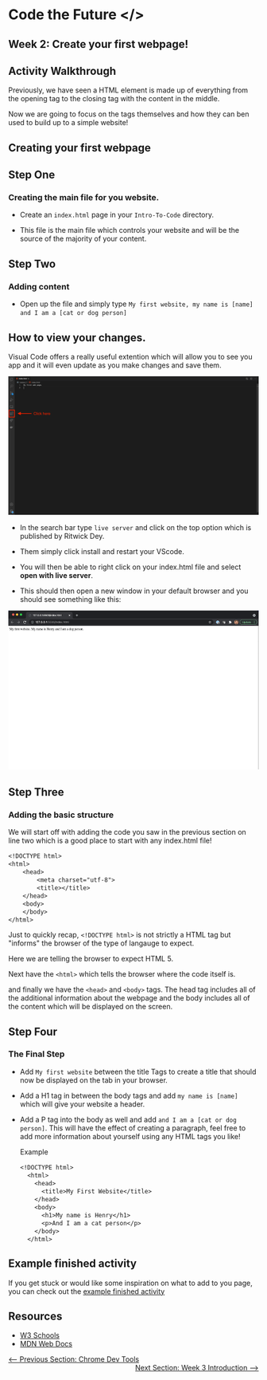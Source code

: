 # Code the Future </>

## Week 2: Create your first webpage!


## Activity Walkthrough


Previously, we have seen a HTML element is made up of everything from the opening tag to the closing tag with the content in the middle.

Now we are going to focus on the tags themselves and how they can ben used to build up to a simple website!

## Creating your first webpage

## Step One

### Creating the main file for you website.

- Create an `index.html` page in your `Intro-To-Code` directory.

- This file is the main file which controls your website and will be the source of the majority of your content.

## Step Two

### Adding content

- Open up the file and simply type  `My first website, my name is [name] and I am a [cat or dog person]`

## How to view your changes.

Visual Code offers a really useful extention which will allow you to see you app and it will even update as you make changes and save them.

![Open the exentsion panel in VSCode](../images/extensions_1.png)

- In the search bar type `live server` and click on the top option which is published by Ritwick Dey.

- Them simply click install and restart your VScode.

- You will then be able to right click on your index.html file and select __open with live server__.

- This should then open a new window in your default browser and you should see something like this:

![A basic webpage with a some text on it](../images/initial_website_1.png)


## Step Three

### Adding the basic structure

We will start off with adding the code you saw in the previous section on line two which is a good place to start with any index.html file!

    <!DOCTYPE html>
    <html>
        <head>
    	    <meta charset="utf-8">
    	    <title></title>
        </head>
        <body>
        </body>
    </html>


Just to quickly recap, `<!DOCTYPE html>` is not strictly a HTML tag but "informs" the browser of the type of langauge to expect.

Here we are telling the browser to expect HTML 5.

Next have the `<html>` which tells the browser where the code itself is.

and finally we have the `<head>` and `<body>` tags. The head tag includes all of the additional information about the webpage and the body includes all of the content which will be displayed on the screen.

## Step Four 
### The Final Step

- Add `My first website` between the title Tags to create a title that should now be displayed on the tab in your browser.
- Add a H1 tag in between the body tags and add `my name is [name]` which will give your website a header.
- Add a P tag into the body as well and add `and I am a [cat or dog person]`. This will have the effect of creating a paragraph, feel free to add more information about yourself using any HTML tags you like!

  Example
  ```
  <!DOCTYPE html>
    <html>
      <head>
        <title>My First Website</title>
      </head>
      <body>
        <h1>My name is Henry</h1>
        <p>And I am a cat person</p>
      </body>
    </html>
  ```


## Example finished activity

If you get stuck or would like some inspiration on what to add to you page, you can check out the [example finished activity](example-finished-activities/index_section_02_example.html)


## Resources

- [W3 Schools](https://www.w3schools.com/tags/default.asp)
- [MDN Web Docs](https://developer.mozilla.org/en-US/docs/Web/HTML/Element)


<div style="width: 100%">
<a href='dev_tools.md'><-- Previous Section: Chrome Dev Tools</a>
<div align="right"><a href='../week-3/README.md'>Next Section: Week 3 Introduction --></a></div>
</div>